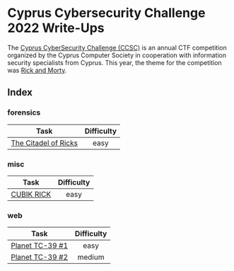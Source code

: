 # Cyprus Cybersecurity Challenge 2022 Write-Ups

The [Cyprus CyberSecurity Challenge (CCSC)](https://ccsc.org.cy/) is an annual CTF competition organized by the Cyprus Computer Society in cooperation with information security specialists from Cyprus. This year, the theme for the competition was [Rick and Morty](https://en.wikipedia.org/wiki/Rick_and_Morty).

## Index

### forensics

| Task                                                                | Difficulty       |
|---------------------------------------------------------------------|:----------------:|
| [The Citadel of Ricks](forensics/The%20Citadel%20of%20Ricks)        |        easy      |

### misc

| Task                                                                | Difficulty       |
|---------------------------------------------------------------------|:----------------:|
| [CUBIK RICK](misc/CUBIK%20RICK)                                     |        easy      |

### web

| Task                                                                | Difficulty       |
|---------------------------------------------------------------------|:----------------:|
| [Planet TC-39 #1](web/Planet%20TC-39%20#1)                          |        easy      |
| [Planet TC-39 #2](web/Planet%20TC-39%20#1)                          |       medium     |
